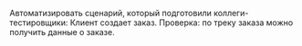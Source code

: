 Автоматизировать сценарий, который подготовили коллеги-тестировщики:
Клиент создает заказ.
Проверка: по треку заказа можно получить данные о заказе.

